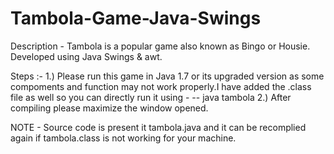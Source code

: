 # Tambola-Game-Java-Swings
Description - Tambola is a popular game also known as Bingo or Housie. Developed using Java Swings &amp; awt.

Steps :-
1.) Please run this game in Java 1.7 or its upgraded version as some compoments and function may not work properly.I have added the .class file as well so you can directly run it using - 
-- java tambola
2.) After compiling please maximize the window opened.

NOTE - Source code is present it tambola.java and it can be recomplied again if tambola.class is not working for your machine.
